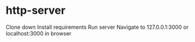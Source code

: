 # http-server
Clone down
Install requirements
Run server
Navigate to 127.0.0.1:3000 or localhost:3000 in browser
